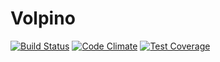 # Volpino

[![Build Status](https://travis-ci.org/datacite/volpino.svg)](https://travis-ci.org/datacite/volpino)
[![Code Climate](https://codeclimate.com/github/datacite/volpino/badges/gpa.svg)](https://codeclimate.com/github/datacite/volpino)
[![Test Coverage](https://codeclimate.com/github/datacite/volpino/badges/coverage.svg)](https://codeclimate.com/github/datacite/volpino/coverage)
